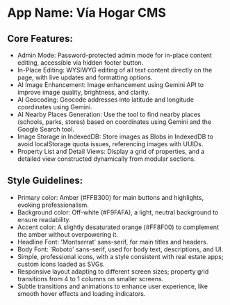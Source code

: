 # **App Name**: Vía Hogar CMS

## Core Features:

- Admin Mode: Password-protected admin mode for in-place content editing, accessible via hidden footer button.
- In-Place Editing: WYSIWYG editing of all text content directly on the page, with live updates and formatting options.
- AI Image Enhancement: Image enhancement using Gemini API to improve image quality, brightness, and clarity.
- AI Geocoding: Geocode addresses into latitude and longitude coordinates using Gemini.
- AI Nearby Places Generation: Use the tool to find nearby places (schools, parks, stores) based on coordinates using Gemini and the Google Search tool.
- Image Storage in IndexedDB: Store images as Blobs in IndexedDB to avoid localStorage quota issues, referencing images with UUIDs.
- Property List and Detail Views: Display a grid of properties, and a detailed view constructed dynamically from modular sections.

## Style Guidelines:

- Primary color: Amber (#FFB300) for main buttons and highlights, evoking professionalism.
- Background color: Off-white (#F9FAFA), a light, neutral background to ensure readability.
- Accent color: A slightly desaturated orange (#FF8F00) to complement the amber without overpowering it.
- Headline Font: 'Montserrat' sans-serif, for main titles and headers.
- Body Font: 'Roboto' sans-serif, used for body text, descriptions, and UI.
- Simple, professional icons, with a style consistent with real estate apps; custom icons loaded as SVGs.
- Responsive layout adapting to different screen sizes; property grid transitions from 4 to 1 columns on smaller screens.
- Subtle transitions and animations to enhance user experience, like smooth hover effects and loading indicators.